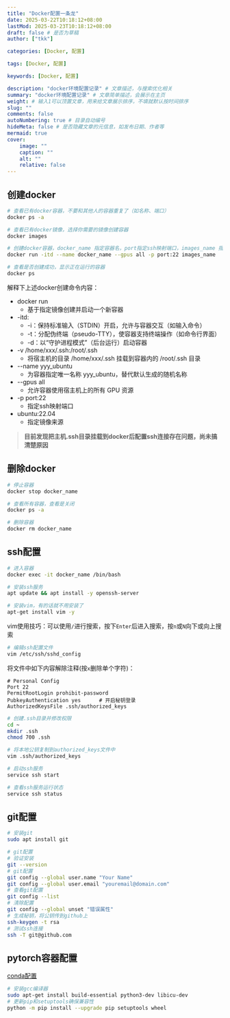 ```yaml
---
title: "Docker配置一条龙"
date: 2025-03-22T10:18:12+08:00
lastMod: 2025-03-23T10:18:12+08:00
draft: false # 是否为草稿
author: ["tkk"]

categories: [Docker, 配置]

tags: [Docker, 配置]

keywords: [Docker, 配置]

description: "docker环境配置记录" # 文章描述，与搜索优化相关
summary: "docker环境配置记录" # 文章简单描述，会展示在主页
weight: # 输入1可以顶置文章，用来给文章展示排序，不填就默认按时间排序
slug: ""
comments: false
autoNumbering: true # 目录自动编号
hideMeta: false # 是否隐藏文章的元信息，如发布日期、作者等
mermaid: true
cover:
    image: ""
    caption: ""
    alt: ""
    relative: false
---
```


## 创建docker

```bash
# 查看已有docker容器，不要和其他人的容器重复了（如名称、端口）
docker ps -a

# 查看已有docker镜像，选择你需要的镜像创建容器
docker images

# 创建docker容器，docker_name 指定容器名，port指定ssh映射端口，images_name 指定镜像
docker run -itd --name docker_name --gpus all -p port:22 images_name

# 查看是否创建成功，显示正在运行的容器
docker ps
```

解释下上述docker创建命令内容：

- docker run
  - 基于指定镜像创建并启动一个新容器
- -itd:
  - ​-i：保持标准输入（STDIN）开启，允许与容器交互（如输入命令）
  - -t：分配伪终端（pseudo-TTY），使容器支持终端操作（如命令行界面）
  - ​-d：以“守护进程模式”（后台运行）启动容器
- -v /home/xxx/.ssh:/root/.ssh
  - 将宿主机的目录 /home/xxx/.ssh 挂载到容器内的 /root/.ssh 目录
- --name yyy_ubuntu
  - 为容器指定唯一名称 yyy_ubuntu，替代默认生成的随机名称
- --gpus all
  - 允许容器使用宿主机上的所有 GPU 资源
- -p port:22
  - 指定ssh映射端口
- ubuntu:22.04
  - 指定镜像来源

> **目前发现把主机.ssh目录挂载到docker后配置ssh连接存在问题，尚未搞清楚原因**

## 删除docker

```bash
# 停止容器
docker stop docker_name

# 查看所有容器，查看是关闭
docker ps -a

# 删除容器
docker rm docker_name
```

## ssh配置

```bash
# 进入容器
docker exec -it docker_name /bin/bash

# 安装ssh服务
apt update && apt install -y openssh-server

# 安装vim，有的话就不用安装了
apt-get install vim -y
```

vim使用技巧：可以使用`/`进行搜索，按下`Enter`后进入搜索，按`n`或`N`向下或向上搜索

```bash
# 编辑ssh配置文件
vim /etc/ssh/sshd_config
```

将文件中如下内容解除注释(按`x`删除单个字符)：

```ssh
# Personal Config
Port 22
PermitRootLogin prohibit-password
PubkeyAuthentication yes      # 开启秘钥登录
AuthorizedKeysFile .ssh/authorized_keys
```

```bash
# 创建.ssh目录并修改权限
cd ~
mkdir .ssh
chmod 700 .ssh

# 将本地公钥复制到authorized_keys文件中
vim .ssh/authorized_keys

# 启动ssh服务
service ssh start

# 查看ssh服务运行状态
service ssh status
```

## git配置

```bash
# 安装git
sudo apt install git

# git配置
# 验证安装
git --version
# git配置 
git config --global user.name "Your Name" 
git config --global user.email "youremail@domain.com"
# 查看git配置
git config --list
# 清除配置
git config --global unset "错误属性"
# 生成秘钥，将公钥传到github上
ssh-keygen -t rsa
# 测试ssh连接
ssh -T git@github.com
```

## pytorch容器配置

[conda配置](https://thekingking.github.io/posts/conda%E5%9F%BA%E7%A1%80%E6%93%8D%E4%BD%9C/)

```bash
# 安装gcc编译器
sudo apt-get install build-essential python3-dev libicu-dev
# 更新pip和setuptools确保兼容性
python -m pip install --upgrade pip setuptools wheel
```
